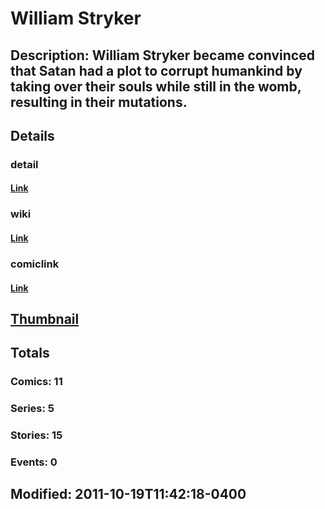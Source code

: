 # William Stryker
## Description: William Stryker became convinced that Satan had a plot to corrupt humankind by taking over their souls while still in the womb, resulting in their mutations.
## Details
### detail
#### [Link](http://marvel.com/characters/3421/william_stryker?utm_campaign=apiRef&utm_source=225578a89fc76f3d20fbffda5d17a88d)
### wiki
#### [Link](http://marvel.com/universe/Stryker%2C_William?utm_campaign=apiRef&utm_source=225578a89fc76f3d20fbffda5d17a88d)
### comiclink
#### [Link](http://marvel.com/comics/characters/1009633/william_stryker?utm_campaign=apiRef&utm_source=225578a89fc76f3d20fbffda5d17a88d)
## [Thumbnail](http://i.annihil.us/u/prod/marvel/i/mg/b/90/4c003abcc72e7.jpg)
## Totals
### Comics: 11
### Series: 5
### Stories: 15
### Events: 0
## Modified: 2011-10-19T11:42:18-0400
